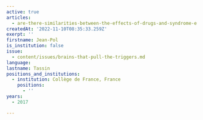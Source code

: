 ```yaml
---
active: true
articles:
  - are-there-similarities-between-the-effects-of-drugs-and-syndrome-e
createdAt: '2022-11-10T08:35:33.259Z'
exerpt: ''
firstname: Jean-Pol
is_institution: false
issue:
  - content/issues/brains-that-pull-the-triggers.md
language:
lastname: Tassin
positions_and_institutions:
  - institution: Collège de France, France
    positions:
      - ''
years:
  - 2017

---
```

